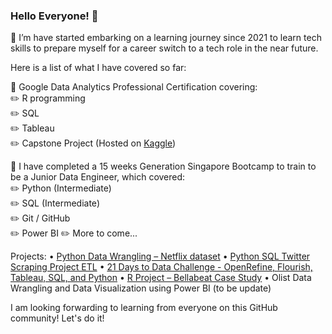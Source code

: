### Hello Everyone! 👋

🌱 I’m have started embarking on a learning journey since 2021 to learn tech skills to prepare myself for a career switch to a tech role in the near future. 

Here is a list of what I have covered so far:  

:orange_book: Google Data Analytics Professional Certification covering:  
			 :pencil2: R programming  
			 :pencil2: SQL  
			 :pencil2: Tableau  
       :pencil2: Capstone Project (Hosted on [Kaggle](https://www.kaggle.com/code/carolw13/bellabeat-case-study))
    
:orange_book: I have completed a 15 weeks Generation Singapore Bootcamp to train to be a Junior Data Engineer, which covered:  
				:pencil2: Python (Intermediate)  
				:pencil2: SQL (Intermediate)  
				:pencil2: Git / GitHub  
				:pencil2: Power BI 
				:pencil2: More to come...  

Projects:
•	[Python Data Wrangling – Netflix dataset](https://github.com/WongSC13/DataWrangling_Netflix)
•	[Python SQL Twitter Scraping Project ETL](https://github.com/WongSC13/twitter_scraping_project_ETL.git)
•	[21 Days to Data Challenge - OpenRefine, Flourish, Tableau, SQL, and Python](https://www.linkedin.com/pulse/what-i-learned-21-days-data-carol-wong/?trackingId=Gcukgvr9RUi2yPqwpj9S4g%3D%3D)
•	[R Project – Bellabeat Case Study](https://github.com/WongSC13/R_Project_Bellabeat_Case_Study)
•	Olist Data Wrangling and Data Visualization using Power BI (to be update)

 I am looking forwarding to learning from everyone on this GitHub community! Let's do it!   
<!--
**WongSC13/WongSC13** is a ✨ _special_ ✨ repository because its `README.md` (this file) appears on your GitHub profile.

Here are some ideas to get you started:

- 🔭 I’m currently working on ...
- 🌱 I’m currently learning ...
- 👯 I’m looking to collaborate on ...
- 🤔 I’m looking for help with ...
- 💬 Ask me about ...
- 📫 How to reach me: ...
- 😄 Pronouns: ...
- ⚡ Fun fact: ...
-->
